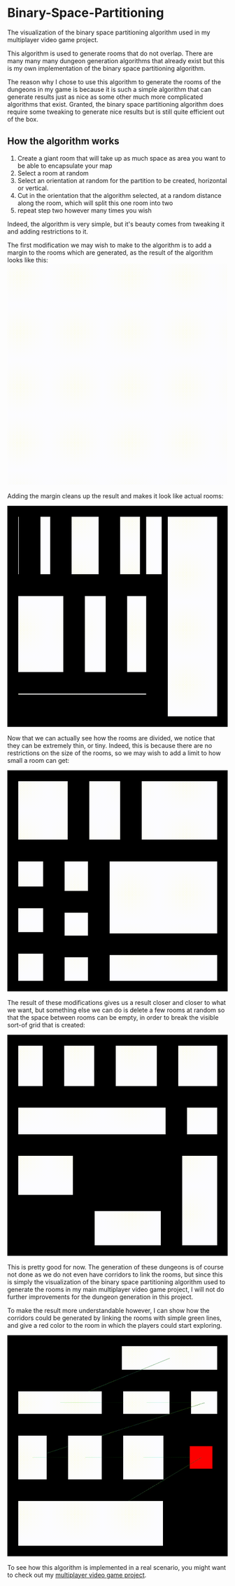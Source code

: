 # Binary-Space-Partitioning
The visualization of the binary space partitioning algorithm used in my multiplayer video game project.

This algorithm is used to generate rooms that do not overlap. There are many many many dungeon generation algorithms that already exist but this is my own implementation of the binary space partitioning algorithm.

The reason why I chose to use this algorithm to generate the rooms of the dungeons in my game is because it is such a simple algorithm that can generate results just as nice as some other much more complicated algorithms that exist. Granted, the binary space partitioning algorithm does require some tweaking to generate nice results but is still quite efficient out of the box.

## How the algorithm works
1. Create a giant room that will take up as much space as area you want to be able to encapsulate your map
2. Select a room at random
3. Select an orientation at random for the partition to be created, horizontal or vertical.
4. Cut in the orientation that the algorithm selected, at a random distance along the room, which will split this one room into two
5. repeat step two however many times you wish

Indeed, the algorithm is very simple, but it's beauty comes from tweaking it and adding restrictions to it.

The first modification we may wish to make to the algorithm is to add a margin to the rooms which are generated, as the result of the algorithm looks like this:
![](binary_space_partitioning5.gif)

Adding the margin cleans up the result and makes it look like actual rooms:

![](binary_space_partitioning4.gif)

Now that we can actually see how the rooms are divided, we notice that they can be extremely thin, or tiny. Indeed, this is because there are no restrictions on the size of the rooms, so we may wish to add a limit to how small a room can get:

![](binary_space_partitioning3.gif)

The result of these modifications gives us a result closer and closer to what we want, but something else we can do is delete a few rooms at random so that the space between rooms can be empty, in order to break the visible sort-of grid that is created:

![](binary_space_partitioning2.gif)

This is pretty good for now. The generation of these dungeons is of course not done as we do not even have corridors to link the rooms, but since this is simply the visualization of the binary space partitioning algorithm used to generate the rooms in my main multiplayer video game project, I will not do further improvements for the dungeon generation in this project.

To make the result more understandable however, I can show how the corridors could be generated by linking the rooms with simple green lines, and give a red color to the room in which the players could start exploring.

![](binary_space_partitioning1.gif)

To see how this algorithm is implemented in a real scenario, you might want to check out my [multiplayer video game project](catalexandre/Multiplayer-Game_project).
